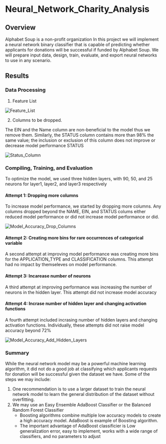 # Neural_Network_Charity_Analysis
## Overview
Alphabet Soup is a non-profit organization
In this project we will implement a neural network binary classifier that is capable of predicting whether applicants for donations will be successful if funded by Alphabet Soup. We will prepare input data, design, train, evaluate, and export neural networks to use in any scenario.
## Results
### Data Processing
1. Feature List

![Feature_List](https://user-images.githubusercontent.com/67847583/131268029-882652b3-4531-4262-831e-e6ad5b908828.png)

2. Columns to be dropped.

The EIN and the Name column are non-beneficial to the model thus we remove them. Similarly, the STATUS column contains more than 98% the same value; the inclusion or exclusion of this column does not improve or decrease model performance
STATUS

![Status_Column](https://user-images.githubusercontent.com/67847583/131268084-58826bc2-fa5d-4c69-8171-9e4bbb9fc9a8.png)

### Compiling, Training, and Evaluation
To optimize the model, we used three hidden layers, with 90, 50, and 25 neurons for layer1, layer2, and layer3 respectively
#### Attempt 1: Dropping more columns
To increase model performance, we started by dropping more columns. Any columns dropped beyond the NAME, EIN, and STATUS colums either reduced model performance or did not increase model performance or did.

![Model_Accuracy_Drop_Columns](https://user-images.githubusercontent.com/67847583/131287022-99649371-a46f-4d4c-88bd-e0a375cbffc0.png)

#### Attempt 2: Creating more bins for rare occurrences of categorical variable
A second attempt at improving model performance was creating more bins for the APPLICATION_TYPE and CLASSIFICATION columns. This attempt had no impact by themseleves on model performance.

#### Attempt 3: Incarease number of neurons
A third attempt at improving performance was increasing the number of neurons in the hidden layer. This attempt did not increase model accuracy


#### Attempt 4: Incrase number of hidden layer and changing activation functions
A fourth attempt included incrasing number of hidden layers and changing activation functions. Individually, these attempts did not raise model accuracy beyond 72%

![Model_Accuracy_Add_Hidden_Layers](https://user-images.githubusercontent.com/67847583/131287072-8500b839-2fad-4b51-a49a-0eec36981cfb.png)

### Summary
While the neural network model may be a powerful machine learning algorithm, it did not do a good job at classifying which applicants requests for donation will be successful given the dataset we have.
Some of the steps we may include:
1. One recommendation is to use a larger dataset to train the neural network model to learn the general distribution of the dataset without overfitting.
2. We may use an Easy Ensemble AdaBoost Classifier or the Balanced Random Forest Classifier
   - Boosting algorithms combine multiple low accuracy models to create a high accuracy model. AdaBoost is example of Boosting algorithm. 
   - The important advantage of AdaBoost classificier is Low generalization error, easy to implement, works with a wide range of classifiers, and no parameters to adjust

